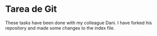 # Tarea de Git

These tasks have been done with my colleague Dani. I have forked his repository and made some changes to the index file.    
